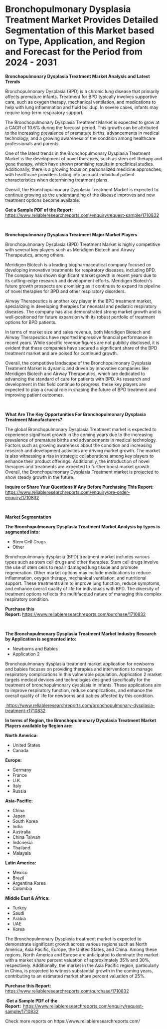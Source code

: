 <p><h1>Bronchopulmonary Dysplasia Treatment Market Provides Detailed Segmentation of this Market based on Type, Application, and Region and Forecast for the Period from 2024 - 2031</h1></p><p><strong>Bronchopulmonary Dysplasia Treatment Market Analysis and Latest Trends</strong></p>
<p><p>Bronchopulmonary Dysplasia (BPD) is a chronic lung disease that primarily affects premature infants. Treatment for BPD typically involves supportive care, such as oxygen therapy, mechanical ventilation, and medications to help with lung inflammation and fluid buildup. In severe cases, infants may require long-term respiratory support.</p><p>The Bronchopulmonary Dysplasia Treatment Market is expected to grow at a CAGR of 10.6% during the forecast period. This growth can be attributed to the increasing prevalence of premature births, advancements in medical technology, and a growing awareness of the condition among healthcare professionals and parents.</p><p>One of the latest trends in the Bronchopulmonary Dysplasia Treatment Market is the development of novel therapies, such as stem cell therapy and gene therapy, which have shown promising results in preclinical studies. Additionally, there is a growing focus on personalized medicine approaches, with healthcare providers taking into account individual patient characteristics when determining treatment plans.</p><p>Overall, the Bronchopulmonary Dysplasia Treatment Market is expected to continue growing as the understanding of the disease improves and new treatment options become available.</p></p>
<p><strong>Get a Sample PDF of the Report:&nbsp;</strong> <a href="https://www.reliableresearchreports.com/enquiry/request-sample/1710832">https://www.reliableresearchreports.com/enquiry/request-sample/1710832</a></p>
<p>&nbsp;</p>
<p><strong>Bronchopulmonary Dysplasia Treatment Major Market Players</strong></p>
<p><p>Bronchopulmonary Dysplasia (BPD) Treatment Market is highly competitive with several key players such as Meridigen Biotech and Airway Therapeutics, among others. </p><p>Meridigen Biotech is a leading biopharmaceutical company focused on developing innovative treatments for respiratory diseases, including BPD. The company has shown significant market growth in recent years due to its cutting-edge research and development efforts. Meridigen Biotech's future growth prospects are promising as it continues to expand its pipeline of novel therapies for BPD and other respiratory disorders. </p><p>Airway Therapeutics is another key player in the BPD treatment market, specializing in developing therapies for neonatal and pediatric respiratory diseases. The company has also demonstrated strong market growth and is well-positioned for future expansion with its robust portfolio of treatment options for BPD patients. </p><p>In terms of market size and sales revenue, both Meridigen Biotech and Airway Therapeutics have reported impressive financial performance in recent years. While specific revenue figures are not publicly disclosed, it is evident that these companies have secured a significant share of the BPD treatment market and are poised for continued growth. </p><p>Overall, the competitive landscape of the Bronchopulmonary Dysplasia Treatment Market is dynamic and driven by innovative companies like Meridigen Biotech and Airway Therapeutics, which are dedicated to advancing the standard of care for patients with BPD. As research and development in this field continue to progress, these key players are expected to play a crucial role in shaping the future of BPD treatment and improving patient outcomes.</p></p>
<p>&nbsp;</p>
<p><strong>What Are The Key Opportunities For Bronchopulmonary Dysplasia Treatment Manufacturers?</strong></p>
<p><p>The global Bronchopulmonary Dysplasia Treatment market is expected to experience significant growth in the coming years due to the increasing prevalence of premature births and advancements in medical technology. Factors such as growing awareness about the condition and increasing research and development activities are driving market growth. The market is also witnessing a rise in strategic collaborations among key players to enhance their product offerings. Additionally, the introduction of novel therapies and treatments are expected to further boost market growth. Overall, the Bronchopulmonary Dysplasia Treatment market is projected to show steady growth in the future.</p></p>
<p><strong>Inquire or Share Your Questions If Any Before Purchasing This Report:</strong> <a href="https://www.reliableresearchreports.com/enquiry/pre-order-enquiry/1710832">https://www.reliableresearchreports.com/enquiry/pre-order-enquiry/1710832</a></p>
<p>&nbsp;</p>
<p><strong>Market Segmentation</strong></p>
<p><strong>The Bronchopulmonary Dysplasia Treatment Market Analysis by types is segmented into:</strong></p>
<p><ul><li>Stem Cell Drugs</li><li>Other</li></ul></p>
<p><p>Bronchopulmonary dysplasia (BPD) treatment market includes various types such as stem cell drugs and other therapies. Stem cell drugs involve the use of stem cells to repair damaged lung tissue and promote regeneration. Other market options may include medications to reduce inflammation, oxygen therapy, mechanical ventilation, and nutritional support. These treatments aim to improve lung function, reduce symptoms, and enhance overall quality of life for individuals with BPD. The diversity of treatment options reflects the multifaceted nature of managing this complex respiratory condition.</p></p>
<p><strong>Purchase this Report:&nbsp;</strong><a href="https://www.reliableresearchreports.com/purchase/1710832">https://www.reliableresearchreports.com/purchase/1710832</a></p>
<p>&nbsp;</p>
<p><strong>The Bronchopulmonary Dysplasia Treatment Market Industry Research by Application is segmented into:</strong></p>
<p><ul><li>Newborns and Babies</li><li>Application 2</li></ul></p>
<p><p>Bronchopulmonary dysplasia treatment market application for newborns and babies focuses on providing therapies and interventions to manage respiratory complications in this vulnerable population. Application 2 market targets medical devices and technologies designed specifically for the treatment of bronchopulmonary dysplasia in infants. These applications aim to improve respiratory function, reduce complications, and enhance the overall quality of life for newborns and babies affected by this condition.</p></p>
<p><a href="https://www.reliableresearchreports.com/bronchopulmonary-dysplasia-treatment-r1710832">&nbsp;https://www.reliableresearchreports.com/bronchopulmonary-dysplasia-treatment-r1710832</a></p>
<p><strong>In terms of Region, the Bronchopulmonary Dysplasia Treatment Market Players available by Region are:</strong></p>
<p>
    <p> <strong> North America: </strong>
        <ul>
            <li>United States</li>
            <li>Canada</li>
        </ul>
        </p> 
    <p> <strong> Europe: </strong>
        <ul>
            <li>Germany</li>
            <li>France</li>
            <li>U.K.</li>
            <li>Italy</li>
            <li>Russia</li>
        </ul>
        </p> 
    <p> <strong> Asia-Pacific: </strong>
        <ul>
            <li>China</li>
            <li>Japan</li>
            <li>South Korea</li>
            <li>India</li>
            <li>Australia</li>
            <li>China Taiwan</li>
            <li>Indonesia</li>
            <li>Thailand</li>
            <li>Malaysia</li>
        </ul>
        </p> 
    <p> <strong> Latin America: </strong>
        <ul>
            <li>Mexico</li>
            <li>Brazil</li>
            <li>Argentina Korea</li>
            <li>Colombia</li>
        </ul>
        </p> 
    <p> <strong> Middle East & Africa: </strong>
        <ul>
            <li>Turkey</li>
            <li>Saudi</li>
            <li>Arabia</li>
            <li>UAE</li>
            <li>Korea</li>
        </ul>
    </p>
    </p>
<p><p>The Bronchopulmonary Dysplasia treatment market is expected to demonstrate significant growth across various regions such as North America, Asia Pacific, Europe, the United States, and China. Among these regions, North America and Europe are anticipated to dominate the market with a market share percent valuation of approximately 35% and 30%, respectively. Additionally, the market in the Asia Pacific region, particularly in China, is projected to witness substantial growth in the coming years, contributing to an estimated market share percent valuation of 25%.</p></p>
<p><strong>Purchase this Report: </strong><a href="https://www.reliableresearchreports.com/purchase/1710832">https://www.reliableresearchreports.com/purchase/1710832</a></p>
<p>&nbsp;<strong>Get a Sample PDF of the Report:&nbsp;&nbsp;</strong><a href="https://www.reliableresearchreports.com/enquiry/request-sample/1710832">https://www.reliableresearchreports.com/enquiry/request-sample/1710832</a></p>
<p><strong></strong></p>
<p>Check more reports on https://www.reliableresearchreports.com/</p>